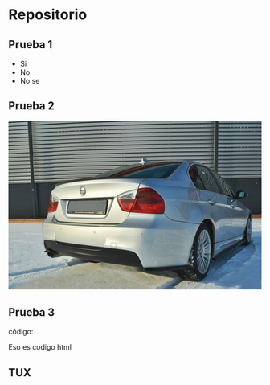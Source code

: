 # Repositorio

## Prueba 1

- Si
- No
- No se

## Prueba 2

![Es una imagen!](/E90.png)

## Prueba 3

código:

<html>
   <head>
     <title>Test</title>
  </head>

Eso es codigo html

## TUX




